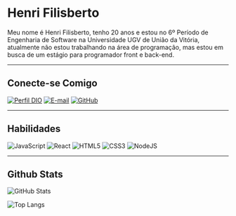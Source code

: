 # Henri Filisberto
Meu nome é Henri Filisberto, tenho 20 anos e estou no 6º Período de Engenharia de Software na Universidade UGV de União da Vitória, atualmente não estou trabalhando na área de programação, mas estou em busca de um estágio para programador front e back-end.

---
## Conecte-se Comigo
[![Perfil DIO](https://img.shields.io/badge/-Meu%20Perfil%20na%20DIO-30A3DC?style=for-the-badge)](https://web.dio.me/users/henril_filisberto2014)
[![E-mail](https://img.shields.io/badge/-Email-000?style=for-the-badge&logo=microsoft-outlook&logoColor=E94D5F)](mailto:henril.filisberto2014@gmail.com)
[![GitHub](https://img.shields.io/badge/GitHub-000?style=for-the-badge&logo=github&logoColor=30A3DC)](https://github.com/HenriFilisberto)

---
## Habilidades
![JavaScript](https://img.shields.io/badge/JavaScript-000?style=for-the-badge&logo=javascript)
![React](https://img.shields.io/badge/React-000?style=for-the-badge&logo=react)
![HTML5](https://img.shields.io/badge/HTML5-000?style=for-the-badge&logo=html5)
![CSS3](https://img.shields.io/badge/CSS3-000?style=for-the-badge&logo=css3&logoColor=264CE4)
![NodeJS](https://img.shields.io/badge/node.js-6DA55F?style=for-the-badge&logo=node.js&&color=black)

---
## Github Stats
![GitHub Stats](https://github-readme-stats.vercel.app/api?username=HenriFilisberto&theme=transparent&bg_color=000&border_color=30A3DC&show_icons=true&icon_color=30A3DC&title_color=E94D5F&text_color=FFF)

![Top Langs](https://github-readme-stats-git-masterrstaa-rickstaa.vercel.app/api/top-langs/?username=HenriFilisberto&layout=compact&bg_color=000&border_color=30A3DC&title_color=E94D5F&text_color=FFF)